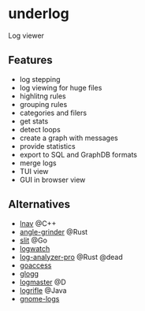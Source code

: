 # underlog
Log viewer

## Features
- log stepping
- log viewing for huge files
- highlitng rules
- grouping rules
- categories and filers
- get stats
- detect loops
- create a graph with messages
- provide statistics
- export to SQL and GraphDB formats
- merge logs
- TUI view
- GUI in browser view

## Alternatives
- [lnav](https://github.com/tstack/lnav) @C++
- [angle-grinder](https://github.com/rcoh/angle-grinder) @Rust
- [slit](https://github.com/tigrawap/slit) @Go
- [logwatch](https://ubuntu.com/server/docs/logwatch)
- [log-analyzer-pro](https://github.com/MrCasCode/log-analyzer-pro) @Rust @dead
- [goaccess](https://goaccess.io/)
- [glogg](http://glogg.bonnefon.org/)
- [logmaster](https://github.com/jonathanballs/logmaster) @D
- [logrifle](https://github.com/enguerrand/logrifle) @Java
- [gnome-logs](https://gitlab.gnome.org/GNOME/gnome-logs)
